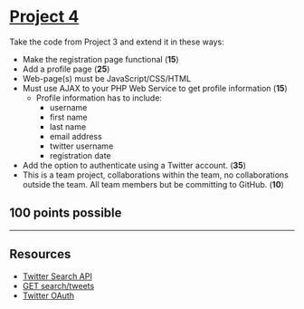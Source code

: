 # [Project 4](http://documentup.com/wsu-cs4350/syllabus#course-outline/project-4)
Take the code from Project 3 and extend it in these ways:

- Make the registration page functional (**15**)
- Add a profile page (**25**)
- Web-page(s) must be JavaScript/CSS/HTML
- Must use AJAX to your PHP Web Service to get profile information (**15**)
	- Profile information has to include:
		- username
		- first name
		- last name
		- email address
		- twitter username
		- registration date
- Add the option to authenticate using a Twitter account. (**35**)
- This is a team project, collaborations within the team, no collaborations outside the team. All team members but be committing to GitHub. (**10**)

## 100 points possible

---

## Resources

- [Twitter Search API](https://dev.twitter.com/rest/public/search)
- [GET search/tweets](https://dev.twitter.com/rest/reference/get/search/tweets)
- [Twitter OAuth](https://dev.twitter.com/oauth)